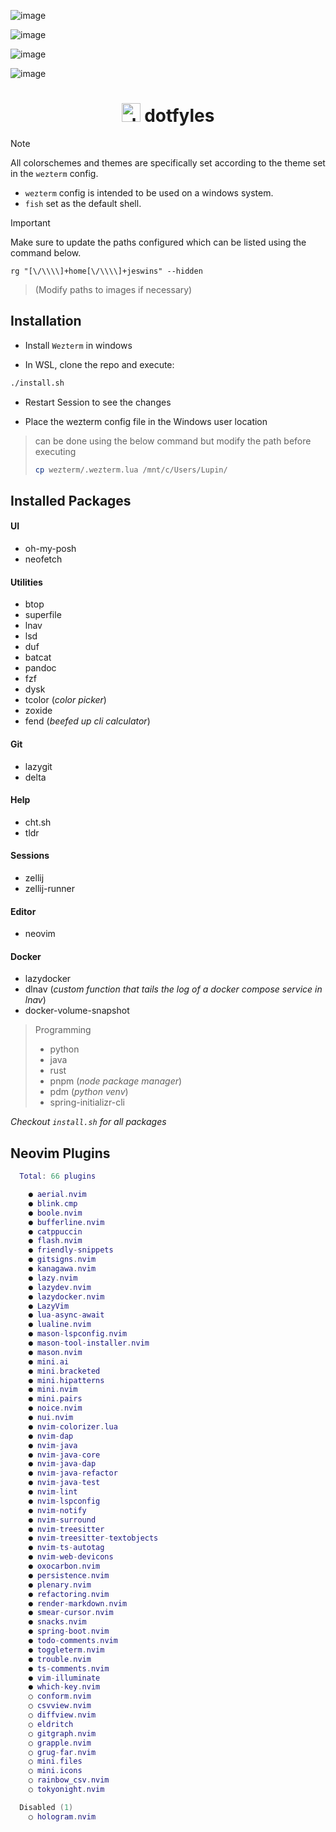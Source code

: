 ![image](https://github.com/user-attachments/assets/87b96099-271b-4bf0-abeb-7191bb7cbc68)

![image](https://github.com/user-attachments/assets/3a34e958-1d7c-4160-baca-1e2cf74550db)

![image](https://github.com/user-attachments/assets/2f6e32dc-1f7d-4987-bcff-33c6d987f3f4)

![image](https://github.com/user-attachments/assets/b2a45eaa-30e3-491e-951c-44c913b08bb9)

<div align="center">

# <img src="https://github.com/user-attachments/assets/93df6e6d-31d1-486c-8dcb-557169d54139" alt="docker-svgrepo-com" style="width: 30px; height: 30px;"> dotfyles

</div>

> [!Note]
>
> All colorschemes and themes are specifically set according to the theme set in the `wezterm` config.
>
> - `wezterm` config is intended to be used on a windows system.
> - `fish` set as the default shell.

> [!Important]
>
> Make sure to update the paths configured which can be listed using the command below.
>
> ```fish
> rg "[\/\\\\]+home[\/\\\\]+jeswins" --hidden
> ```

> (Modify paths to images if necessary)

## Installation

- Install `Wezterm` in windows

- In WSL, clone the repo and execute:

```bash
./install.sh
```

- Restart Session to see the changes

- Place the wezterm config file in the Windows user location

> can be done using the below command but modify the path before executing
>
> ```bash
> cp wezterm/.wezterm.lua /mnt/c/Users/Lupin/
> ```

## Installed Packages

#### UI

- oh-my-posh
- neofetch

#### Utilities

- btop
- superfile
- lnav
- lsd
- duf
- batcat
- pandoc
- fzf
- dysk
- tcolor (_color picker_)
- zoxide
- fend (_beefed up cli calculator_)

#### Git

- lazygit
- delta

#### Help

- cht.sh
- tldr

#### Sessions

- zellij
- zellij-runner

#### Editor

- neovim

#### Docker

- lazydocker
- dlnav (_custom function that tails the log of a docker compose service in lnav_)
- docker-volume-snapshot

> Programming
>
> - python
> - java
> - rust
> - pnpm (_node package manager_)
> - pdm (_python venv_)
> - spring-initializr-cli

_Checkout `install.sh` for all packages_

## Neovim Plugins

```lua
  Total: 66 plugins

    ● aerial.nvim
    ● blink.cmp
    ● boole.nvim
    ● bufferline.nvim
    ● catppuccin
    ● flash.nvim
    ● friendly-snippets
    ● gitsigns.nvim
    ● kanagawa.nvim
    ● lazy.nvim
    ● lazydev.nvim
    ● lazydocker.nvim
    ● LazyVim
    ● lua-async-await
    ● lualine.nvim
    ● mason-lspconfig.nvim
    ● mason-tool-installer.nvim
    ● mason.nvim
    ● mini.ai
    ● mini.bracketed
    ● mini.hipatterns
    ● mini.nvim
    ● mini.pairs
    ● noice.nvim
    ● nui.nvim
    ● nvim-colorizer.lua
    ● nvim-dap
    ● nvim-java
    ● nvim-java-core
    ● nvim-java-dap
    ● nvim-java-refactor
    ● nvim-java-test
    ● nvim-lint
    ● nvim-lspconfig
    ● nvim-notify
    ● nvim-surround
    ● nvim-treesitter
    ● nvim-treesitter-textobjects
    ● nvim-ts-autotag
    ● nvim-web-devicons
    ● oxocarbon.nvim
    ● persistence.nvim
    ● plenary.nvim
    ● refactoring.nvim
    ● render-markdown.nvim
    ● smear-cursor.nvim
    ● snacks.nvim
    ● spring-boot.nvim
    ● todo-comments.nvim
    ● toggleterm.nvim
    ● trouble.nvim
    ● ts-comments.nvim
    ● vim-illuminate
    ● which-key.nvim
    ○ conform.nvim
    ○ csvview.nvim
    ○ diffview.nvim
    ○ eldritch
    ○ gitgraph.nvim
    ○ grapple.nvim
    ○ grug-far.nvim
    ○ mini.files
    ○ mini.icons
    ○ rainbow_csv.nvim
    ○ tokyonight.nvim

  Disabled (1)
    ○ hologram.nvim
```
